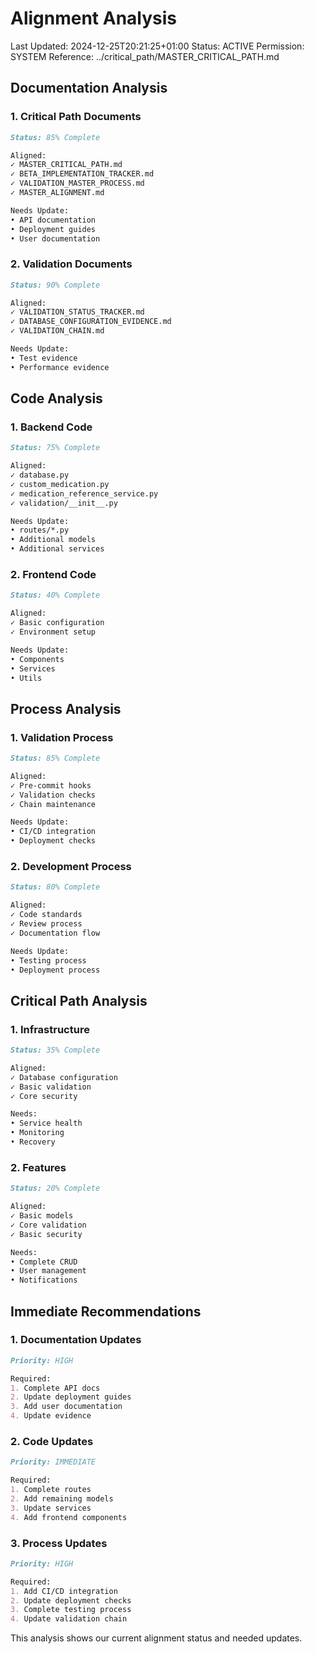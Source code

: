 # Alignment Analysis
Last Updated: 2024-12-25T20:21:25+01:00
Status: ACTIVE
Permission: SYSTEM
Reference: ../critical_path/MASTER_CRITICAL_PATH.md

## Documentation Analysis

### 1. Critical Path Documents
```markdown
Status: 85% Complete

Aligned:
✓ MASTER_CRITICAL_PATH.md
✓ BETA_IMPLEMENTATION_TRACKER.md
✓ VALIDATION_MASTER_PROCESS.md
✓ MASTER_ALIGNMENT.md

Needs Update:
• API documentation
• Deployment guides
• User documentation
```

### 2. Validation Documents
```markdown
Status: 90% Complete

Aligned:
✓ VALIDATION_STATUS_TRACKER.md
✓ DATABASE_CONFIGURATION_EVIDENCE.md
✓ VALIDATION_CHAIN.md

Needs Update:
• Test evidence
• Performance evidence
```

## Code Analysis

### 1. Backend Code
```markdown
Status: 75% Complete

Aligned:
✓ database.py
✓ custom_medication.py
✓ medication_reference_service.py
✓ validation/__init__.py

Needs Update:
• routes/*.py
• Additional models
• Additional services
```

### 2. Frontend Code
```markdown
Status: 40% Complete

Aligned:
✓ Basic configuration
✓ Environment setup

Needs Update:
• Components
• Services
• Utils
```

## Process Analysis

### 1. Validation Process
```markdown
Status: 85% Complete

Aligned:
✓ Pre-commit hooks
✓ Validation checks
✓ Chain maintenance

Needs Update:
• CI/CD integration
• Deployment checks
```

### 2. Development Process
```markdown
Status: 80% Complete

Aligned:
✓ Code standards
✓ Review process
✓ Documentation flow

Needs Update:
• Testing process
• Deployment process
```

## Critical Path Analysis

### 1. Infrastructure
```markdown
Status: 35% Complete

Aligned:
✓ Database configuration
✓ Basic validation
✓ Core security

Needs:
• Service health
• Monitoring
• Recovery
```

### 2. Features
```markdown
Status: 20% Complete

Aligned:
✓ Basic models
✓ Core validation
✓ Basic security

Needs:
• Complete CRUD
• User management
• Notifications
```

## Immediate Recommendations

### 1. Documentation Updates
```markdown
Priority: HIGH

Required:
1. Complete API docs
2. Update deployment guides
3. Add user documentation
4. Update evidence
```

### 2. Code Updates
```markdown
Priority: IMMEDIATE

Required:
1. Complete routes
2. Add remaining models
3. Update services
4. Add frontend components
```

### 3. Process Updates
```markdown
Priority: HIGH

Required:
1. Add CI/CD integration
2. Update deployment checks
3. Complete testing process
4. Update validation chain
```

This analysis shows our current alignment status and needed updates.
